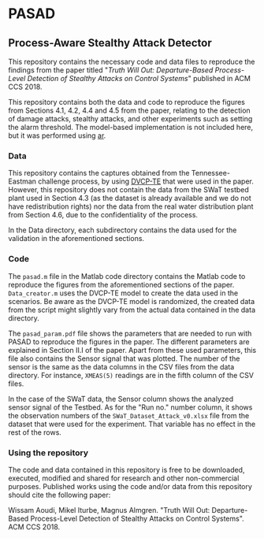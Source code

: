 # PASAD
## Process-Aware Stealthy Attack Detector

This repository contains the necessary code and data files to reproduce
the findings from the paper titled "*Truth Will Out: Departure-Based 
Process-Level Detection of Stealthy Attacks on Control Systems*" published in ACM CCS 2018.

This repository contains both the data and code to reproduce the figures
from Sections 4.1, 4.2, 4.4 and 4.5 from the paper, relating to the
detection of damage attacks, stealthy attacks, and other experiments such
as setting the alarm threshold. The model-based implementation is not included
here, but it was performed using [ar](https://github.com/RhysU/ar).

### Data

This repository contains the captures obtained from the
Tennessee-Eastman challenge process, by using
[DVCP-TE](https://github.com/satejnik/DVCP-TE) that were
used in the paper. However, this repository does not contain the data
from the SWaT testbed plant used in Section 4.3 (as the dataset is
already available and we do not have redistribution rights) nor the data
from the real water distribution plant from Section 4.6, due to the
confidentiality of the process.

In the Data directory, each subdirectory contains the data used for the
validation in the aforementioned sections.

### Code

The `pasad.m` file in the Matlab code directory contains the Matlab code
to reproduce the figures from the aforementioned sections of the paper.
`Data_creator.m` uses the DVCP-TE model to create the data used in the
scenarios. Be aware as the DVCP-TE model is randomized, the created data
from the script might slightly vary from the actual data contained in
the data directory.

The `pasad_param.pdf` file shows the parameters that are needed to run
with PASAD to reproduce the figures in the paper. The different
parameters are explained in Section II.I of the paper. Apart from these
used parameters, this file also contains the Sensor signal that was
plotted. The number of the sensor is the same as the data columns in the
CSV files from the data directory. For instance, `XMEAS(5)` readings are
in the fifth column of the CSV files.

In the case of the SWaT data, the Sensor column shows the analyzed
sensor signal of the Testbed. As for the "Run no." number column, it
shows the observation numbers of the `SWaT_Dataset_Attack_v0.xlsx` file
from the dataset that were used for the experiment. That variable has no
effect in the rest of the rows.

### Using the repository
The code and data contained in this repository is free to be
downloaded, executed, modified and shared for research and other
non-commercial purposes. Published works using the code and/or data
from this repository should cite the following paper:

Wissam Aoudi, Mikel Iturbe, Magnus Almgren. "Truth Will Out:
Departure-Based Process-Level Detection of Stealthy Attacks on Control
Systems". ACM CCS 2018.
